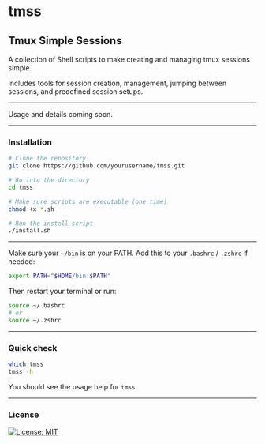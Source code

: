 # tmss
## Tmux Simple Sessions

A collection of Shell scripts to make creating and managing tmux sessions simple.

Includes tools for session creation, management, jumping between sessions, and predefined session setups.

---

Usage and details coming soon.

---

### Installation

```bash
# Clone the repository
git clone https://github.com/yourusername/tmss.git

# Go into the directory
cd tmss

# Make sure scripts are executable (one time)
chmod +x *.sh

# Run the install script
./install.sh
````

---

Make sure your `~/bin` is on your PATH.
Add this to your `.bashrc` / `.zshrc` if needed:

```bash
export PATH="$HOME/bin:$PATH"
```

Then restart your terminal or run:

```bash
source ~/.bashrc
# or
source ~/.zshrc
```

---

### Quick check

```bash
which tmss
tmss -h
```

You should see the usage help for `tmss`.

---

### License

[![License: MIT](https://img.shields.io/badge/License-MIT-yellow.svg)](https://opensource.org/licenses/MIT)
